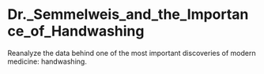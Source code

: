 # Dr._Semmelweis_and_the_Importance_of_Handwashing
Reanalyze the data behind one of the most important discoveries of modern medicine: handwashing.
